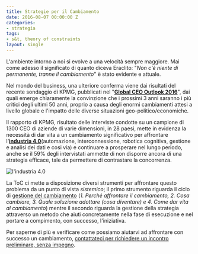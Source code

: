 ```yaml
---
title: Strategie per il Cambiamento
date: 2016-08-07 00:00:00 Z
categories:
- strategia
tags:
- s&t, theory of constraints
layout: single
---
```


L'ambiente intorno a noi si evolve a una velocità sempre maggiore. Mai come adesso il significato di quanto diceva Eraclito: "*Non c'è niente di permanente, tranne il cambiamento*" è stato evidente e attuale.   

Nel mondo del business, una ulteriore conferma viene dai risultati del recente sondaggio di KPMG, pubblicati nel "**[Global CEO Outlook 2016](https://home.kpmg.com/xx/en/home/campaigns/2016/06/ceo-outlook-infographic.html)**", dai quali emerge chiaramente la convinzione che i prossimi 3 anni saranno i più critici degli ultimi 50 anni, proprio a causa degli enormi cambiamenti attesi a livello globale e l'impatto delle diverse situazioni geo-politico/economiche.  

Il rapporto di KPMG, risultato delle interviste condotte su un campione di 1300 CEO di aziende di varie dimensioni, in 28 paesi, mette in evidenza la necessità di dar vita a un cambiamento significativo per affrontare l'**[industria 4.0](https://en.m.wikipedia.org/wiki/Industry_4.0)**(automazione, interconnessione, robotica cognitiva, gestione e analisi dei dati e cosi via) e continuare a prosperare nel lungo periodo, anche se il 59% degli intervistati ammette di non disporre ancora di una strategia efficace, tale da permettere di contrastare la concorrenza. 

![l'industria 4.0](https://dl.dropboxusercontent.com/u/312263/%7EImages/Industria4-0.png)

La ToC ci mette a disposizione diversi strumenti per affrontare questo problema da un punto di vista *sistemico*; il primo strumento riguarda il ciclo di [gestione del cambiamento](http://www.menicucci.co/visione-sistemica/) (*1. Perché affrontare il cambiamento, 2. Cosa cambiare, 3. Quale soluzione adottare (cosa diventare) e 4. Come dar vita al cambiamento*) mentre il secondo riguarda la gestione della strategia attraverso un metodo che aiuti concretamente nella fase di esecuzione e nel portare a compimento, con successo, l'iniziativa. 
 
Per saperne di più e verificare come possiamo aiutarvi ad affrontare con successo un cambiamento, [contattateci per richiedere un incontro preliminare, senza impegno](http://www.menicucci.co/contatti/).